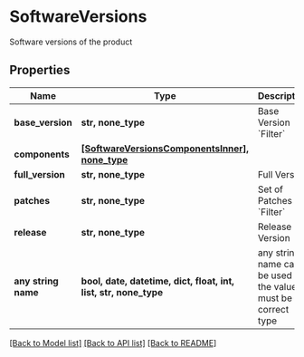 # SoftwareVersions

Software versions of the product

## Properties
Name | Type | Description | Notes
------------ | ------------- | ------------- | -------------
**base_version** | **str, none_type** | Base Version &#x60;Filter&#x60; | [optional] 
**components** | [**[SoftwareVersionsComponentsInner], none_type**](SoftwareVersionsComponentsInner.md) |  | [optional] 
**full_version** | **str, none_type** | Full Version | [optional] 
**patches** | **str, none_type** | Set of Patches &#x60;Filter&#x60; | [optional] 
**release** | **str, none_type** | Release Version | [optional] 
**any string name** | **bool, date, datetime, dict, float, int, list, str, none_type** | any string name can be used but the value must be the correct type | [optional]

[[Back to Model list]](../README.md#documentation-for-models) [[Back to API list]](../README.md#documentation-for-api-endpoints) [[Back to README]](../README.md)


